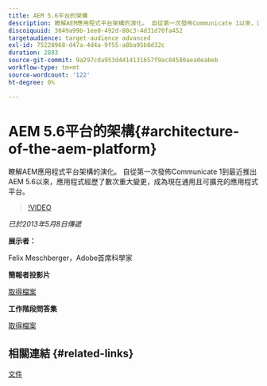 ```yaml
---
title: AEM 5.6平台的架構
description: 瞭解AEM應用程式平台架構的演化。 自從第一次發佈Communicate 1以來，直到最近推出AEM 5.6為止，應用程式經歷了數次變更，成為現今通用且可擴充的應用程式平台。
discoiquuid: 3049a99b-1ee0-492d-80c3-4d31d70fa452
targetaudience: target-audience advanced
exl-id: 75228968-d47a-4d4a-9f55-a8ba95b8d32c
duration: 2883
source-git-commit: 9a297cda953d4414131657f9ac84580aea0eabeb
workflow-type: tm+mt
source-wordcount: '122'
ht-degree: 0%

---
```


# AEM 5.6平台的架構{#architecture-of-the-aem-platform}

瞭解AEM應用程式平台架構的演化。 自從第一次發佈Communicate 1到最近推出AEM 5.6以來，應用程式經歷了數次重大變更，成為現在通用且可擴充的應用程式平台。

>[!VIDEO](https://video.tv.adobe.com/v/19575/?quality=9)

*已於2013年5月8日傳遞*

**展示者：**

Felix Meschberger，Adobe首席科學家

**簡報者投影片**

[取得檔案](assets/20130508-aem56-architecture.pdf)

**工作階段問答集**

[取得檔案](assets/questionsanswers-aem56-architecture.pdf)

## 相關連結 {#related-links}

[文件](https://docs.adobe.com/docs/en/cq/5-6-1/exploring/introduction.html?wcmmode=disabled)

<!--
[Get back to the Overview](https://helpx.adobe.com/experience-manager/kt/eseminars/gems/aem-index.html)
-->
